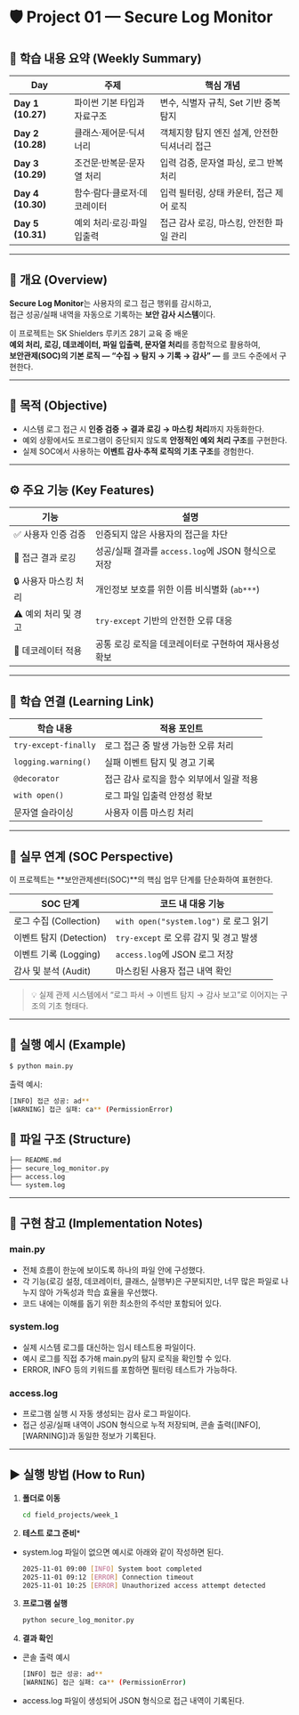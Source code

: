 # 🛡️ Project 01 — Secure Log Monitor

## 🧩 학습 내용 요약 (Weekly Summary)
| Day | 주제 | 핵심 개념 |
|-----|------|------------|
| **Day 1 (10.27)** | 파이썬 기본 타입과 자료구조 | 변수, 식별자 규칙, Set 기반 중복 탐지 |
| **Day 2 (10.28)** | 클래스·제어문·딕셔너리 | 객체지향 탐지 엔진 설계, 안전한 딕셔너리 접근 |
| **Day 3 (10.29)** | 조건문·반복문·문자열 처리 | 입력 검증, 문자열 파싱, 로그 반복 처리 |
| **Day 4 (10.30)** | 함수·람다·클로저·데코레이터 | 입력 필터링, 상태 카운터, 접근 제어 로직 |
| **Day 5 (10.31)** | 예외 처리·로깅·파일 입출력 | 접근 감사 로깅, 마스킹, 안전한 파일 관리 |

---

## 📘 개요 (Overview)
**Secure Log Monitor**는 사용자의 로그 접근 행위를 감시하고,  
접근 성공/실패 내역을 자동으로 기록하는 **보안 감사 시스템**이다.  

이 프로젝트는 SK Shielders 루키즈 28기 교육 중 배운  
**예외 처리, 로깅, 데코레이터, 파일 입출력, 문자열 처리**를 종합적으로 활용하여,  
**보안관제(SOC)의 기본 로직 — “수집 → 탐지 → 기록 → 감사” —** 를 코드 수준에서 구현한다.

---

## 🎯 목적 (Objective)
- 시스템 로그 접근 시 **인증 검증 → 결과 로깅 → 마스킹 처리**까지 자동화한다.  
- 예외 상황에서도 프로그램이 중단되지 않도록 **안정적인 예외 처리 구조**를 구현한다.  
- 실제 SOC에서 사용하는 **이벤트 감사·추적 로직의 기초 구조**를 경험한다.

---

## ⚙️ 주요 기능 (Key Features)
| 기능 | 설명 |
|------|------|
| ✅ 사용자 인증 검증 | 인증되지 않은 사용자의 접근을 차단 |
| 🧾 접근 결과 로깅 | 성공/실패 결과를 `access.log`에 JSON 형식으로 저장 |
| 🔒 사용자 마스킹 처리 | 개인정보 보호를 위한 이름 비식별화 (`ab***`) |
| ⚠️ 예외 처리 및 경고 | `try-except` 기반의 안전한 오류 대응 |
| 🧩 데코레이터 적용 | 공통 로깅 로직을 데코레이터로 구현하여 재사용성 확보 |

---

## 🧠 학습 연결 (Learning Link)
| 학습 내용 | 적용 포인트 |
|------------|-------------|
| `try-except-finally` | 로그 접근 중 발생 가능한 오류 처리 |
| `logging.warning()` | 실패 이벤트 탐지 및 경고 기록 |
| `@decorator` | 접근 감사 로직을 함수 외부에서 일괄 적용 |
| `with open()` | 로그 파일 입출력 안정성 확보 |
| 문자열 슬라이싱 | 사용자 이름 마스킹 처리 |

---

## 🔐 실무 연계 (SOC Perspective)
이 프로젝트는 **보안관제센터(SOC)**의 핵심 업무 단계를 단순화하여 표현한다.

| SOC 단계 | 코드 내 대응 기능 |
|-----------|------------------|
| 로그 수집 (Collection) | `with open("system.log")` 로 로그 읽기 |
| 이벤트 탐지 (Detection) | `try-except` 로 오류 감지 및 경고 발생 |
| 이벤트 기록 (Logging) | `access.log`에 JSON 로그 저장 |
| 감사 및 분석 (Audit) | 마스킹된 사용자 접근 내역 확인 |

> 💡 실제 관제 시스템에서 “로그 파서 → 이벤트 탐지 → 감사 보고”로 이어지는 구조의 기초 형태다.

---

## 🧩 실행 예시 (Example)

```bash
$ python main.py
```

출력 예시:

```bash
[INFO] 접근 성공: ad**
[WARNING] 접근 실패: ca** (PermissionError)
```

## 📂 파일 구조 (Structure)

```bash
├── README.md
├── secure_log_monitor.py
├── access.log
└── system.log
```

---

## 🧾 구현 참고 (Implementation Notes)

### main.py

- 전체 흐름이 한눈에 보이도록 하나의 파일 안에 구성했다.
- 각 기능(로깅 설정, 데코레이터, 클래스, 실행부)은 구분되지만, 너무 많은 파일로 나누지 않아 가독성과 학습 효율을 우선했다.
- 코드 내에는 이해를 돕기 위한 최소한의 주석만 포함되어 있다.

### system.log

- 실제 시스템 로그를 대신하는 임시 테스트용 파일이다.
- 예시 로그를 직접 추가해 main.py의 탐지 로직을 확인할 수 있다.
- ERROR, INFO 등의 키워드를 포함하면 필터링 테스트가 가능하다.

### access.log

- 프로그램 실행 시 자동 생성되는 감사 로그 파일이다.
- 접근 성공/실패 내역이 JSON 형식으로 누적 저장되며, 콘솔 출력([INFO], [WARNING])과 동일한 정보가 기록된다.

---


## ▶️ 실행 방법 (How to Run)

1. **폴더로 이동**
   ```bash
   cd field_projects/week_1
   ```
2. **테스트 로그 준비***
- system.log 파일이 없으면 예시로 아래와 같이 작성하면 된다.
    ```bash
    2025-11-01 09:00 [INFO] System boot completed
    2025-11-01 09:12 [ERROR] Connection timeout
    2025-11-01 10:25 [ERROR] Unauthorized access attempt detected
    ```
3. **프로그램 실행**
    ```bash
    python secure_log_monitor.py
    ```
4. **결과 확인**
- 콘솔 출력 예시
    ```bash
    [INFO] 접근 성공: ad**
    [WARNING] 접근 실패: ca** (PermissionError)
    ```
- access.log 파일이 생성되어 JSON 형식으로 접근 내역이 기록된다.

